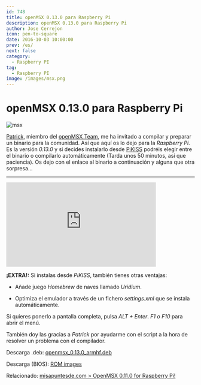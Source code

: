 ```yaml
---
id: 748
title: openMSX 0.13.0 para Raspberry Pi
description: openMSX 0.13.0 para Raspberry Pi
author: Jose Cerrejon
icon: pen-to-square
date: 2016-10-03 10:00:00
prev: /es/
next: false
category:
  - Raspberry PI
tag:
  - Raspberry PI
image: /images/msx.png
---
```


# openMSX 0.13.0 para Raspberry Pi

![msx](/images/msx.png)

[Patrick](https://www.msx.org/wiki/Patrick_van_Arkel), miembro del [openMSX Team](https://www.msx.org/wiki/Team_openMSX), me ha invitado a compilar y preparar un binario para la comunidad. Así que aquí os lo dejo para la *Raspberry Pi*. Es la versión *0.13.0* y si decides instalarlo desde [PiKISS](https://github.com/jmcerrejon/PiKISS/blob/b04c1b058b66c68f7552d4f5a22fc63e381a19a1/scripts/emus/msx.sh) podréis elegir entre el binario o compilarlo automáticamente (Tarda unos 50 minutos, así que paciencia). Os dejo con el enlace al binario a continuación y alguna que otra sorpresa...

- - -
<iframe width="400" height="225" src="https://www.youtube.com/embed/g9xi5iobIHw?rel=0" frameborder="0" allowfullscreen></iframe>

**¡EXTRA!:** Si instalas desde *PiKISS*, también tienes otras ventajas:

* Añade juego *Homebrew* de naves llamado *Uridium*.

* Optimiza el emulador a través de un fichero *settings.xml* que se instala automáticamente.

Si quieres ponerlo a pantalla completa, pulsa *ALT + Enter*. *F1 o F10* para abrir el menú.

También doy las gracias a *Patrick* por ayudarme con el script a la hora de resolver un problema con el compilador.

Descarga .deb: [openmsx_0.13.0_armhf.deb](/res/openmsx_0.13.0_armhf.deb)

Descarga (BIOS): [ROM images](http://fms.komkon.org/fMSX/#Downloads)

Relacionado: [misapuntesde.com > OpenMSX 0.11.0 for Raspberry Pi!](/post.php?id=382)